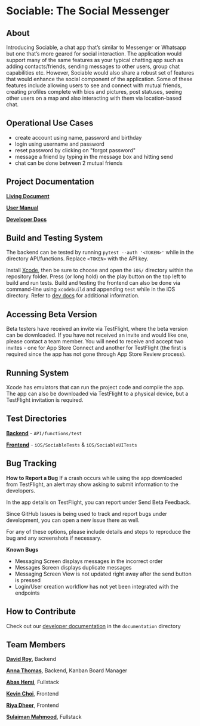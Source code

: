 # Sociable: The Social Messenger

## About
Introducing Sociable, a chat app that’s similar to Messenger or Whatsapp but one that’s more geared for social interaction. The application would support many of the same features as your typical chatting app such as adding contacts/friends, sending messages to other users, group chat capabilities etc. However, Sociable would also share a robust set of features that would enhance the social component of the application. Some of these features include allowing users to see and connect with mutual friends, creating profiles complete with bios and pictures, post statuses, seeing other users on a map and also interacting with them via location-based chat. 

## Operational Use Cases
- create account using name, password and birthday
- login using username and password  
- reset password by clicking on "forgot password"
- message a friend by typing in the message box and hitting send
- chat can be done between 2 mutual friends  

## Project Documentation
**[Living Document](https://docs.google.com/document/d/18q35KYiigKOfsqSOqhWPQcTrDo5ftMfcEexdkJ5XZM0/edit?usp=sharing)**

**[User Manual](https://github.com/DavidSRoy/sociable/blob/master/documentation/user_docs.md)**

**[Developer Docs](https://github.com/DavidSRoy/sociable/blob/master/documentation/developer_docs.md)**

## Build and Testing System
The backend can be tested by running `pytest --auth '<TOKEN>'` while in the directory API/functions. Replace `<TOKEN>` with the API key.
  
Install [Xcode](https://developer.apple.com/xcode/), then be sure to choose and open the `iOS/` directory within the repository folder.
Press (or long hold) on the play button on the top left to build and run tests.
Build and testing the frontend can also be done via command-line using `xcodebuild` and appending `test` while in the iOS directory.
Refer to [dev docs](https://github.com/DavidSRoy/sociable/blob/docs/documentation/dev_docs.md) for additional information.

## Accessing Beta Version
Beta testers have received an invite via TestFlight, where the beta version can be downloaded. If you have not received an invite and would like one, please contact a team member. You will need to receive and accept two invites - one for App Store Connect and another for TestFlight (the first is required since the app has not gone through App Store Review process).

## Running System
Xcode has emulators that can run the project code and compile the app.
The app can also be downloaded via TestFlight to a physical device, but a TestFlight invitation is required.

## Test Directories
**[Backend](https://github.com/DavidSRoy/sociable/tree/master/API/functions/test)** - `API/functions/test`

**[Frontend](https://github.com/DavidSRoy/sociable/tree/master/iOS)** - `iOS/SociableTests` & `iOS/SociableUITests`

## Bug Tracking

**How to Report a Bug**
If a crash occurs while using the app downloaded from TestFlight, an alert may show asking to submit information to the developers.

In the app details on TestFlight, you can report under Send Beta Feedback.

Since GitHub Issues is being used to track and report bugs under development, you can open a new issue there as well.

For any of these options, please include details and steps to reproduce the bug and any screenshots if necessary.

**Known Bugs**
* Messaging Screen displays messages in the incorrect order
* Messages Screen displays duplicate messages
* Messaging Screen View is not updated right away after the send button is pressed
* Login/User creation workflow has not yet been integrated with the endpoints

## How to Contribute
Check out our [developer documentation](https://github.com/DavidSRoy/sociable/blob/docs/documentation/dev_docs.md) in the `documentation` directory

## Team Members
**[David Roy](https://github.com/DavidSRoy)**, Backend

**[Anna Thomas](https://github.com/athomas9195)**, Backend, Kanban Board Manager

**[Abas Hersi](https://github.com/abis206)**, Fullstack

**[Kevin Choi](https://github.com/0xMango)**, Frontend

**[Riya Dheer](https://github.com/riyaDheer)**, Frontend

**[Sulaiman Mahmood](https://github.com/sulaiman-cse-uw)**, Fullstack 
